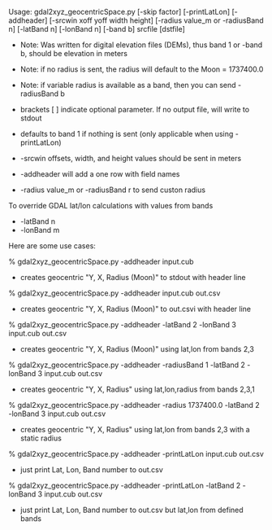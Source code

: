 Usage: gdal2xyz_geocentricSpace.py [-skip factor] [-printLatLon] [-addheader] [-srcwin xoff yoff width height]
                      [-radius value_m or -radiusBand n] [-latBand n] [-lonBand n] [-band b] srcfile [dstfile]

* Note: Was written for digital elevation files (DEMs), thus band 1 or -band b, should be elevation in meters
* Note: if no radius is sent, the radius will default to the Moon = 1737400.0
* Note: if variable radius is available as a band, then you can send -radiusBand b 
    
* brackets [ ] indicate optional parameter. If no output file, will write to stdout
* defaults to band 1 if nothing is sent (only applicable when using -printLatLon)
* -srcwin offsets, width, and height values should be sent in meters
* -addheader will add a one row with field names
* -radius value_m or -radiusBand r to send custon radius

To override GDAL lat/lon calculations with values from bands
 * -latBand n
 * -lonBand m

Here are some use cases:

% gdal2xyz_geocentricSpace.py -addheader input.cub
* creates geocentric "Y, X, Radius (Moon)" to stdout with header line

% gdal2xyz_geocentricSpace.py -addheader input.cub out.csv
* creates geocentric "Y, X, Radius (Moon)" to out.csvi with header line

% gdal2xyz_geocentricSpace.py -addheader -latBand 2 -lonBand 3 input.cub out.csv
* creates geocentric "Y, X, Radius (Moon)" using lat,lon from bands 2,3 

% gdal2xyz_geocentricSpace.py -addheader -radiusBand 1 -latBand 2 -lonBand 3 input.cub out.csv
* creates geocentric "Y, X, Radius" using lat,lon,radius from bands 2,3,1 

% gdal2xyz_geocentricSpace.py -addheader -radius 1737400.0 -latBand 2 -lonBand 3 input.cub out.csv
* creates geocentric "Y, X, Radius" using lat,lon from bands 2,3 with a static radius 

% gdal2xyz_geocentricSpace.py -addheader -printLatLon input.cub out.csv
* just print Lat, Lon, Band number to out.csv 

% gdal2xyz_geocentricSpace.py -addheader -printLatLon -latBand 2 -lonBand 3 input.cub out.csv
* just print Lat, Lon, Band number to out.csv but lat,lon from defined bands 

